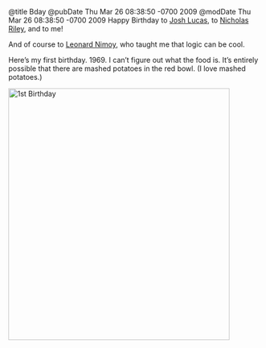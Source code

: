 @title Bday
@pubDate Thu Mar 26 08:38:50 -0700 2009
@modDate Thu Mar 26 08:38:50 -0700 2009
Happy Birthday to <a href="http://lucasjosh.com/blog/">Josh Lucas</a>, to <a href="http://web.sabi.net/nriley/software/">Nicholas Riley</a>, and to me!

And of course to <a href="http://en.wikipedia.org/wiki/Leonard_Nimoy">Leonard Nimoy</a>, who taught me that logic can be cool.

Here’s my first birthday. 1969. I can’t figure out what the food is. It’s entirely possible that there are mashed potatoes in the red bowl. (I love mashed potatoes.)

<a href="http://www.flickr.com/photos/78891836@N00/3387825372" title="View '1st Birthday' on Flickr.com"><img src="http://farm4.static.flickr.com/3628/3387825372_eafba3fdc6.jpg" alt="1st Birthday" border="0" width="440" height="500" /></a>
